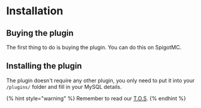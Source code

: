 # Installation

## Buying the plugin

The first thing to do is buying the plugin. You can do this on SpigotMC.

## Installing the plugin

The plugin doesn't require any other plugin, you only need to put it into your `/plugins/` folder and fill in your MySQL details.

{% hint style="warning" %}
Remember to read our [T.O.S](tos.md).
{% endhint %}

